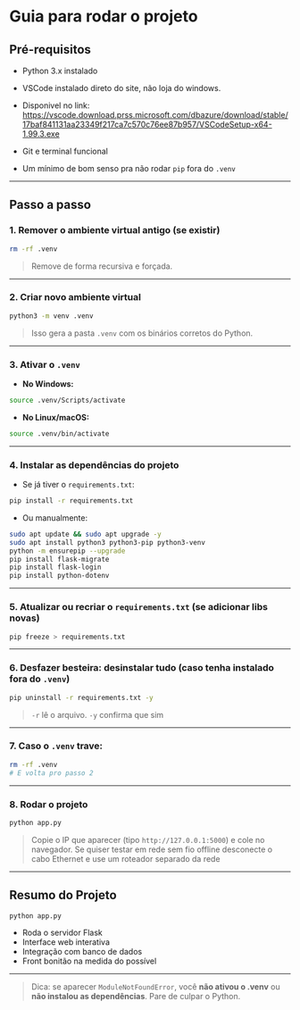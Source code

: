 
# Guia para rodar o projeto

## Pré-requisitos

- Python 3.x instalado
- VSCode instalado direto do site, não loja do windows. 
- Disponivel no link: https://vscode.download.prss.microsoft.com/dbazure/download/stable/17baf841131aa23349f217ca7c570c76ee87b957/VSCodeSetup-x64-1.99.3.exe

- Git e terminal funcional 
- Um mínimo de bom senso pra não rodar `pip` fora do `.venv`

---

## Passo a passo

### 1. Remover o ambiente virtual antigo (se existir)
```bash
rm -rf .venv
```
> Remove de forma recursiva e forçada.

---

### 2. Criar novo ambiente virtual
```bash
python3 -m venv .venv
```
> Isso gera a pasta `.venv` com os binários corretos do Python.

---

### 3. Ativar o `.venv`

- **No Windows:**
```bash
source .venv/Scripts/activate
```

- **No Linux/macOS:**
```bash
source .venv/bin/activate
```

---

### 4. Instalar as dependências do projeto

- Se já tiver o `requirements.txt`:
```bash
pip install -r requirements.txt
```

- Ou manualmente:
```bash
sudo apt update && sudo apt upgrade -y
sudo apt install python3 python3-pip python3-venv
python -m ensurepip --upgrade 
pip install flask-migrate
pip install flask-login
pip install python-dotenv
```

---

### 5. Atualizar ou recriar o `requirements.txt` (se adicionar libs novas)
```bash
pip freeze > requirements.txt
```

---

### 6. Desfazer besteira: desinstalar tudo (caso tenha instalado fora do `.venv`)
```bash
pip uninstall -r requirements.txt -y
```
> `-r` lê o arquivo. `-y` confirma que sim
---

### 7. Caso o `.venv` trave:
```bash
rm -rf .venv
# E volta pro passo 2
```

---

### 8. Rodar o projeto
```bash
python app.py
```
> Copie o IP que aparecer (tipo `http://127.0.0.1:5000`) e cole no navegador.
> Se quiser testar em rede sem fio offline desconecte o cabo Ethernet e use um roteador separado da rede
---

## Resumo do Projeto

```bash
python app.py
```

- Roda o servidor Flask
- Interface web interativa
- Integração com banco de dados
- Front bonitão na medida do possível

---

> Dica: se aparecer `ModuleNotFoundError`, você **não ativou o .venv** ou **não instalou as dependências**. Pare de culpar o Python.
